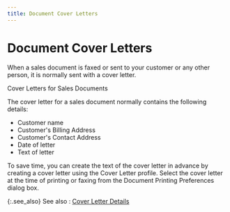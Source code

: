 ```yaml
---
title: Document Cover Letters
---
```


# Document Cover Letters


When a sales document is faxed or sent to your customer or any other  person, it is normally sent with a cover letter.


Cover Letters for Sales Documents


The cover letter for a sales document normally contains the following  details:

- Customer name
- Customer's  Billing Address
- Customer's  Contact Address
- Date of letter
- Text of letter



To save time, you can create the text of the cover letter in advance  by creating a cover letter using the Cover Letter profile. Select the  cover letter at the time of printing or faxing from the Document Printing  Preferences dialog box.


{:.see_also}
See also
: [Cover  Letter Details]({{site.bp_baseurl}}/doc-cover/cover-letter-details/cover_letter_details_bp_contents.html)
